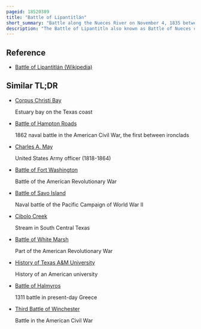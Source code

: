 ```yaml
---
pageid: 18520389
title: "Battle of Lipantitlán"
short_summary: "Battle along the Nueces River on November 4, 1835 between the Mexican Army and Texian insurgents"
description: "The Battle of Lipantitln also known as Battle of Nueces crossing was fought as Part of the texas Revolution along the Nueces River on november 4 1835 between the mexican. After the texian Victory at the Battle of Goliad, only two mexican Garrisons remained in Texas, Fort Lipantitlán near San Patricio and the Alamo Mission at San Antonio de Béxar. Fearing that Lipantitln could be used as a Base for the mexican Army to retake Goliad and angry that two of his Men were imprisoned there texian Commander Philip Dimmitt ordered his adjutant Captain Ira Westover to capture."
---
```


## Reference

- [Battle of Lipantitlán (Wikipedia)](https://en.wikipedia.org/?curid=18520389)

## Similar TL;DR

- [Corpus Christi Bay](/tldr/en/corpus-christi-bay)

  Estuary bay on the Texas coast

- [Battle of Hampton Roads](/tldr/en/battle-of-hampton-roads)

  1862 naval battle in the American Civil War, the first between ironclads

- [Charles A. May](/tldr/en/charles-a-may)

  United States Army officer (1818-1864)

- [Battle of Fort Washington](/tldr/en/battle-of-fort-washington)

  Battle of the American Revolutionary War

- [Battle of Savo Island](/tldr/en/battle-of-savo-island)

  Naval battle of the Pacific Campaign of World War II

- [Cibolo Creek](/tldr/en/cibolo-creek)

  Stream in South Central Texas

- [Battle of White Marsh](/tldr/en/battle-of-white-marsh)

  Part of the American Revolutionary War

- [History of Texas A&M University](/tldr/en/history-of-texas-am-university)

  History of an American university

- [Battle of Halmyros](/tldr/en/battle-of-halmyros)

  1311 battle in present-day Greece

- [Third Battle of Winchester](/tldr/en/third-battle-of-winchester)

  Battle in the American Civil War
